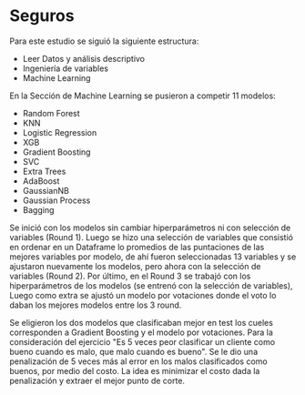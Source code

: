 # Seguros

Para este estudio se siguió la siguiente estructura:

- Leer Datos y análisis descriptivo
- Ingeniería de variables
- Machine Learning

En la Sección de Machine Learning se pusieron a competir 11 modelos:

- Random Forest
- KNN
- Logistic Regression
- XGB
- Gradient Boosting
- SVC
- Extra Trees
- AdaBoost
- GaussianNB
- Gaussian Process
- Bagging

Se inició con los modelos sin cambiar hiperparámetros ni con selección de variables (Round 1). Luego se hizo una selección de variables que consistió en ordenar en un Dataframe lo promedios de las puntaciones de las mejores variables por modelo, de ahí fueron seleccionadas 13 variables y se ajustaron nuevamente los modelos, pero ahora con la selección de variables (Round 2). Por último, en el Round 3 se trabajó con los hiperparámetros de los modelos (se entrenó con la selección de variables), Luego como extra se ajustó un modelo por votaciones donde el voto lo daban los mejores modelos entre los 3 round.

Se eligieron los dos modelos que clasificaban mejor en test los cueles corresponden a Gradient Boosting y el modelo por votaciones. Para la consideración del ejercicio "Es 5 veces peor clasificar un cliente como bueno cuando es malo, que malo cuando es bueno". Se le dio una penalización de 5 veces más al error en los malos clasificados como buenos, por medio del costo. La idea es minimizar el costo dada la penalización y extraer el mejor punto de corte.





